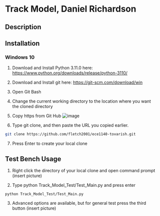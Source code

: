# Track Model, Daniel Richardson

## Description

## Installation

### Windows 10
1. Download and Install Python 3.11.0 here: https://www.python.org/downloads/release/python-3110/
   
2. Download and Install git here: https://git-scm.com/download/win

3. Open Git Bash

4. Change the current working directory to the location where you want the cloned directory

5. Copy https from Git Hub
![image](https://github.com/fletch2001/ece1140-tovarish/assets/105997622/78006012-11b2-4af3-a7ff-81b2f829c98d)

6. Type git clone, and then paste the URL you copied earlier.
```bash
git clone https://github.com/fletch2001/ece1140-tovarish.git
```

7. Press Enter to create your local clone

## Test Bench Usage

1. Right click the directory of your local clone and open command prompt (insert picture)
    
2. Type python Track_Model_Test/Test_Main.py and press enter
```
python Track_Model_Test/Test_Main.py
```

3. Advanced options are available, but for general test press the third button (insert picture)
